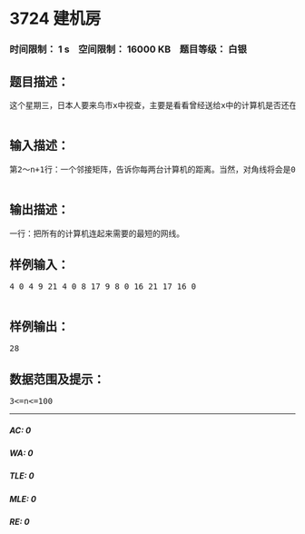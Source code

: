 # 3724 建机房   
### 时间限制： 1 s&nbsp;&nbsp;&nbsp;&nbsp;空间限制： 16000 KB&nbsp;&nbsp;&nbsp;&nbsp;题目等级： 白银  
## 题目描述：  

<pre>
这个星期三，日本人要来鸟市x中视查，主要是看看曾经送给x中的计算机是否还在用。其实这些计算机早都被淘汰了，不过为了应付他们，计算机竞赛小组还是需要把这个机房建起来。可是，在机房的建设过程中，出了一点小问题：网线不够长。可是为了把机房建好，就必须把这些计算机都连接起来，所以，需要计算把所有的计算机连起来需要多长的网线。  由于计算机很多，用手算很费时间，现在就找来了正在竞赛集训的你，你的任务是遍程序计算把所有的计算机连起来需要多长的网线。   

</pre>
  
  
## 输入描述：  

<pre>
第2～n+1行：一个邻接矩阵，告诉你每两台计算机的距离。当然，对角线将会是0，因为不会有计算机和自己相连。每个数字不超过100000。  

</pre>
  
  
## 输出描述：  

<pre>
一行：把所有的计算机连起来需要的最短的网线。 
</pre>
  
  
## 样例输入：  

<pre>
4 0 4 9 21 4 0 8 17 9 8 0 16 21 17 16 0   

</pre>
  
  
## 样例输出：  

<pre>
28
</pre>
  
  
## 数据范围及提示：  

<pre>
3<=n<=100
</pre>
  
  
***  

##### AC: 0  
##### WA: 0  
##### TLE: 0  
##### MLE: 0  
##### RE: 0  
